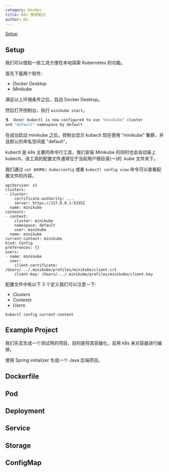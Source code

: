 ```yaml
---
category: DevOps
title: K8s 使用笔记
author: Hz.
---
```


[Setup](#Setup)

## Setup
我们可以借助一些工具方便在本地探索 Kubernetes 的功能。

首先下载两个软件:
- _Docker Desktop_
- _Minikube_

满足以上环境条件之后，启动 Docker Desktop。

然后打开控制台，执行 `minikube start`。

```bash
🏄  Done! kubectl is now configured to use "minikube" cluster
and "default" namespace by default
```

在成功启动 minikube 之后，控制台显示 kubectl 现在使用 "minikube" 集群，并且默认的命名空间是 "default"。

kubectl 是 k8s 主要的命令行工具，我们安装 Minikube 的同时也会自动装上 kubectl，该工具的配置文件通常位于当前用户根目录(～)的 .kube 文件夹下。

我们通过 `cat $HOME/.kube/config` 或者 `kubectl config view` 命令可以查看配置文件的内容。

```config
apiVersion: v1
clusters:
- cluster:
    certificate-authority: ...
    server: https://127.0.0.1:53352
  name: minikube
contexts:
- context:
    cluster: minikube
    namespace: default
    user: minikube
  name: minikube
current-context: minikube
kind: Config
preferences: {}
users:
- name: minikube
  user:
    client-certificate: /Users/.../.minikube/profiles/minikube/client.crt
    client-key: /Users/.../.minikube/profiles/minikube/client.key
```

配置文件中有以下 3 个定义我们可以注意一下:
- _Clusters_
- _Contexts_
- _Users_

`kubectl config current-context`


## Example Project
我们先去生成一个测试用的项目，目的是将其容器化，且用 k8s 来对容器进行编排。

使用 Spring initializer 生成一个 Java 后端项目。


## Dockerfile
## Pod
## Deployment
## Service 
## Storage
## ConfigMap

